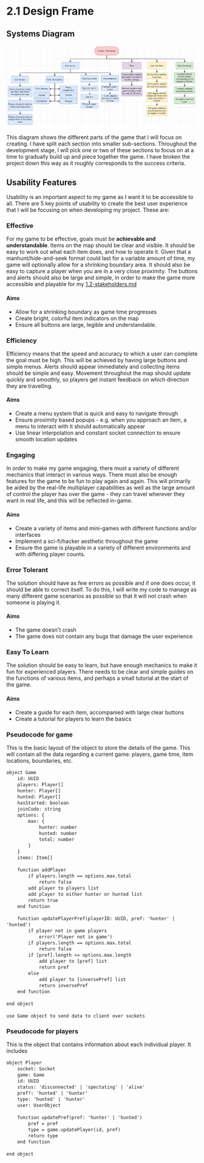 # 2.1 Design Frame

## Systems Diagram

![](<../.gitbook/assets/image (4).png>)

This diagram shows the different parts of the game that I will focus on creating. I have split each section into smaller sub-sections. Throughout the development stage, I will pick one or two of these sections to focus on at a time to gradually build up and piece together the game. I have broken the project down this way as it roughly corresponds to the success criteria.

## Usability Features

Usability is an important aspect to my game as I want it to be accessible to all. There are 5 key points of usability to create the best user experience that I will be focusing on when developing my project. These are:

### Effective

For my game to be effective, goals must be **achievable and understandable**. Items on the map should be clear and visible. It should be easy to work out what each item does, and how to operate it. Given that a manhunt/hide-and-seek format could last for a variable amount of time, my game will optionally allow for a shrinking boundary area. It should also be easy to capture a player when you are in a very close proximity. The buttons and alerts should also be large and simple, in order to make the game more accessible and playable for my [1.2-stakeholders.md](../1-analysis/1.2-stakeholders.md "mention")

#### Aims

* Allow for a shrinking boundary as game time progresses
* Create bright, colorful item indicators on the map
* Ensure all buttons are large, legible and understandable.

### Efficiency

Efficiency means that the speed and accuracy to which a user can complete the goal must be high.  This will be achieved by having large buttons and simple menus. Alerts should appear immediately and collecting items should be simple and easy. Movement throughout the map should update quickly and smoothly, so players get instant feedback on which direction they are travelling.

#### Aims

* Create a menu system that is quick and easy to navigate through
* Ensure proximity based popups - e.g. when you approach an item, a menu to interact with it should automatically appear
* Use linear interpolation and constant socket connection to ensure smooth location updates

### Engaging

In order to make my game engaging, there must a variety of different mechanics that interact in various ways. There must also be enough features for the game to be fun to play again and again. This will primarily be aided by the real-life multiplayer capabilities as well as the large amount of control the player has over the game - they can travel wherever they want in real life, and this will be reflected in-game.

#### Aims

* Create a variety of items and mini-games with different functions and/or interfaces
* Implement a sci-fi/hacker aesthetic throughout the game
* Ensure the game is playable in a variety of different environments and with differing player counts.

### Error Tolerant

The solution should have as few errors as possible and if one does occur, it should be able to correct itself. To do this, I will write my code to manage as many different game scenarios as possible so that it will not crash when someone is playing it.

#### Aims

* The game doesn't crash
* The game does not contain any bugs that damage the user experience

### Easy To Learn

The solution should be easy to learn, but have enough mechanics to make it fun for experienced players. There needs to be clear and simple guides on the functions of various items, and perhaps a small tutorial at the start of the game.

#### Aims

* Create a guide for each item, accompanied with large clear buttons
* Create a tutorial for players to learn the basics

### Pseudocode for game

This is the basic layout of the object to store the details of the game. This will contain all the data regarding a current game: players, game time, item locations, boundaries, etc.

```
object Game
    id: UUID
    players: Player[]
    hunter: Player[]
    hunted: Player[]
    hasStarted: boolean
    joinCode: string
    options: {
        max: {
            hunter: number
            hunted: number
            total: number
        }
    }
    items: Item[]
    
    function addPlayer
        if players.length == options.max.total
            return false
        add player to players list
        add player to either hunter or hunted list
        return true
    end function
    
    function updatePlayerPref(playerID: UUID, pref: 'hunter' | 'hunted')
        if player not in game players
            error('Player not in game')
        if players.length == options.max.total
            return false
        if [pref].length <= options.max.length
            add player to [pref] list
            return pref
        else
            add player to [inversePref] list
            return inversePref
    end function    
        
end object

use Game object to send data to client over sockets
```

### Pseudocode for players

This is the object that contains information about each individual player. It includes

```
object Player
    socket: Socket
    game: Game
    id: UUID
    status: 'disconnected' | 'spectating' | 'alive'
    pref?: 'hunted' | 'hunter'
    type: 'hunted' | 'hunter'
    user: UserObject
    
    function updatePref(pref: 'hunter' | 'hunted')
        pref = pref
        type = game.updatePlayer(id, pref)
        return type
    end function

end object
```
